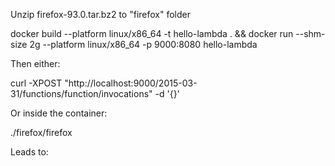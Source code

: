 
Unzip firefox-93.0.tar.bz2 to "firefox" folder

docker build --platform linux/x86_64 -t hello-lambda . && docker run --shm-size 2g --platform linux/x86_64 -p 9000:8080 hello-lambda

Then either:

curl -XPOST "http://localhost:9000/2015-03-31/functions/function/invocations" -d '{}'

Or inside the container:

./firefox/firefox

Leads to:

